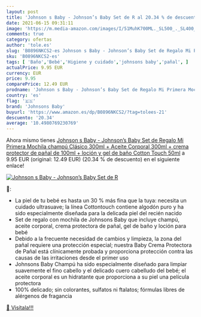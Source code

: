 ```yaml
---
layout: post
title: 'Johnson s Baby - Johnson’s Baby Set de R al 20.34 % de descuento'
date: 2021-06-15 09:31:11
image: 'https://m.media-amazon.com/images/I/51MuhK700ML._SL500_._SL400_.jpg'
comments: true
category: ofertas
author: 'tole.es'
slug: 'B0896NKCS2-es Johnson s Baby - Johnson’s Baby Set de Regalo Mi Primera...'
sku: 'B0896NKCS2-es'
tags: [ 'Baño','Bebé','Higiene y cuidado','johnsons baby','pañal', ]
actualPrice: 9.95 EUR
currency: EUR
price: 9.95
comparePrice: 12.49 EUR
prodname: 'Johnson s Baby - Johnson’s Baby Set de Regalo Mi Primera Mochila  champú Clásico 300ml + Aceite Corporal 300ml + crema protector de pañal de 100ml + loción y gel de baño Cotton Touch 50ml'
country: 'es'
flag: '🇪🇸'
brand: 'Johnsons Baby'
buyurl: 'https://www.amazon.es/dp/B0896NKCS2/?tag=tolees-21'
descuento: '20.34'
average: '10.4980769230769'
---
```


Ahora mismo tienes [Johnson s Baby - Johnson’s Baby Set de Regalo Mi Primera Mochila  champú Clásico 300ml + Aceite Corporal 300ml + crema protector de pañal de 100ml + loción y gel de baño Cotton Touch 50ml](https://www.amazon.es/dp/B0896NKCS2/?tag=tolees-21) a 9.95 EUR (original: 12.49 EUR) (20.34 %  de descuento) en el siguiente enlace!

[![Johnson s Baby - Johnson’s Baby Set de R](https://m.media-amazon.com/images/I/51MuhK700ML._SL500_._SL400_.jpg)](https://www.amazon.es/dp/B0896NKCS2/?tag=tolees-21)

🔎:

- La piel de tu bebé es hasta un 30 % más fina que la tuya: necesita un cuidado ultrasuave; la línea Cottontouch contiene algodón puro y ha sido especialmente diseñada para la delicada piel del recién nacido
- Set de regalo con mochila de Johnsons Baby que incluye champú, aceite corporal, crema protectora de pañal, gel de baño y loción para bebé
- Debido a la frecuente necesidad de cambios y limpieza, la zona del pañal requiere una protección especial; nuestra Baby Crema Protectora de Pañal está clínicamente probada y proporciona protección contra las causas de las irritaciones desde el primer uso
- Johnsons Baby Champú ha sido especialmente diseñado para limpiar suavemente el fino cabello y el delicado cuero cabelludo del bebé; el aceite corporal es un hidratante que proporciona a su piel una película protectora
- 100% delicado; sin colorantes, sulfatos ni ftalatos; fórmulas libres de alérgenos de fragancia

[🛒 Visítala!!!](https://www.amazon.es/dp/B0896NKCS2/?tag=tolees-21)
